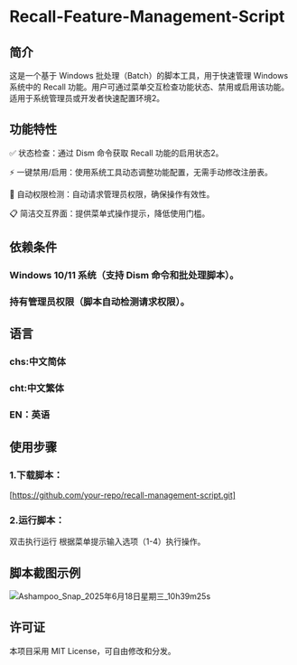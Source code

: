 # Recall-Feature-Management-Script
## 简介
这是一个基于 Windows 批处理（Batch）的脚本工具，用于快速管理 Windows 系统中的 Recall 功能。用户可通过菜单交互检查功能状态、禁用或启用该功能。适用于系统管理员或开发者快速配置环境2。
## 功能特性
✅ 状态检查：通过 Dism 命令获取 Recall 功能的启用状态2。

⚡ 一键禁用/启用：使用系统工具动态调整功能配置，无需手动修改注册表。

🔄 自动权限检测：自动请求管理员权限，确保操作有效性。

📋 简洁交互界面：提供菜单式操作提示，降低使用门槛。

## 依赖条件
### Windows 10/11 系统（支持 Dism 命令和批处理脚本）。
### 持有管理员权限（脚本自动检测请求权限）。

## 语言
### chs:中文简体
### cht:中文繁体
### EN：英语

## 使用步骤
### 1.下载脚本：
[https://github.com/your-repo/recall-management-script.git]

### 2.运行脚本：
双击执行运行
根据菜单提示输入选项（1-4）执行操作。

## 脚本截图示例
![Ashampoo_Snap_2025年6月18日星期三_10h39m25s](https://github.com/user-attachments/assets/f3b803d9-34e6-4dde-97f2-d203afbc9e66)


## 许可证
本项目采用 MIT License，可自由修改和分发。
